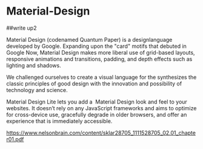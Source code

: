 # Material-Design

##write up2


Material Design (codenamed Quantum Paper) is a designlanguage developed by Google. 
Expanding upon the "card" motifs that debuted in Google Now, Material Design makes
 more liberal use of grid-based layouts, responsive animations and transitions, 
 padding, and depth effects such as lighting and shadows.

We challenged ourselves to create a visual language for the synthesizes the classic
 principles of good design with the innovation and possibility of technology and science. 


Material Design Lite lets you add a 
Material Design look and feel to your websites. 
It doesn’t rely on any JavaScript frameworks and aims to optimize for cross-device use, 
gracefully degrade in older browsers, and offer an experience that is immediately accessible. 

https://www.nelsonbrain.com/content/sklar28705_1111528705_02.01_chapter01.pdf